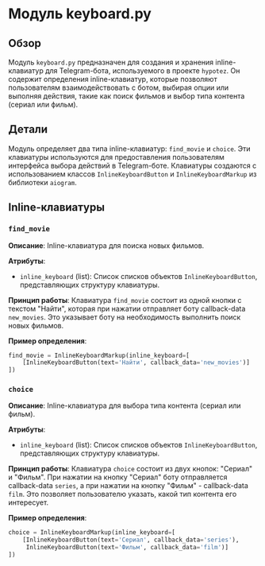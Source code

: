 # Модуль keyboard.py

## Обзор

Модуль `keyboard.py` предназначен для создания и хранения inline-клавиатур для Telegram-бота, используемого в проекте `hypotez`. Он содержит определения inline-клавиатур, которые позволяют пользователям взаимодействовать с ботом, выбирая опции или выполняя действия, такие как поиск фильмов и выбор типа контента (сериал или фильм).

## Детали

Модуль определяет два типа inline-клавиатур: `find_movie` и `choice`. Эти клавиатуры используются для предоставления пользователям интерфейса выбора действий в Telegram-боте. Клавиатуры создаются с использованием классов `InlineKeyboardButton` и `InlineKeyboardMarkup` из библиотеки `aiogram`.

## Inline-клавиатуры

### `find_movie`

**Описание**: Inline-клавиатура для поиска новых фильмов.

**Атрибуты**:
- `inline_keyboard` (list): Список списков объектов `InlineKeyboardButton`, представляющих структуру клавиатуры.

**Принцип работы**:
Клавиатура `find_movie` состоит из одной кнопки с текстом "Найти", которая при нажатии отправляет боту callback-data `new_movies`. Это указывает боту на необходимость выполнить поиск новых фильмов.

**Пример определения**:

```python
find_movie = InlineKeyboardMarkup(inline_keyboard=[
    [InlineKeyboardButton(text='Найти', callback_data='new_movies')]
])
```

### `choice`

**Описание**: Inline-клавиатура для выбора типа контента (сериал или фильм).

**Атрибуты**:
- `inline_keyboard` (list): Список списков объектов `InlineKeyboardButton`, представляющих структуру клавиатуры.

**Принцип работы**:
Клавиатура `choice` состоит из двух кнопок: "Сериал" и "Фильм". При нажатии на кнопку "Сериал" боту отправляется callback-data `series`, а при нажатии на кнопку "Фильм" - callback-data `film`. Это позволяет пользователю указать, какой тип контента его интересует.

**Пример определения**:

```python
choice = InlineKeyboardMarkup(inline_keyboard=[
    [InlineKeyboardButton(text='Сериал', callback_data='series'),
     InlineKeyboardButton(text='Фильм', callback_data='film')]
])
